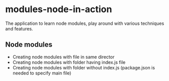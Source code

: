 # modules-node-in-action
The application to learn node modules, play around with various techniques and features.


## Node modules
- Creating node modules with file in same director
- Creating node modules with folder having index.js file
- Creating node modules with folder without index.js (package.json is needed to specify main file)